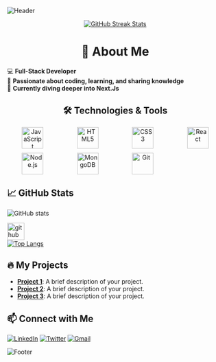 <!-- Header -->
![Header](https://scontent.xx.fbcdn.net/v/t1.15752-9/448807327_1943378422790961_2583258915239421780_n.png?_nc_cat=101&ccb=1-7&_nc_sid=0024fc&_nc_eui2=AeHBlejKiwm7TjEO8MxFYO8S1vq3j-pxIDvW-reP6nEgO2_PnyoOyvyUo6puZwJM_vMUHqHj_4codYXY6diMcNRL&_nc_ohc=O0BiNm5UOxcQ7kNvgGc1LjG&_nc_ad=z-m&_nc_cid=0&_nc_ht=scontent.xx&oh=03_Q7cD1QH2cD363T4E1W_mCG28eNiTzwhBdaAfrI76XrcTk0ReVg&oe=66AB2B68)

<div align="center">
  <a href="https://git.io/streak-stats">
    <img src="https://github-readme-streak-stats.herokuapp.com/?user=umayermdemon&theme=radical" alt="GitHub Streak Stats">
  </a>
</div>

<div >
  <h1 align="center">🚀 About Me</h1>
  <ul style="list-style: none; padding: 0;">
    <li>💻 <strong>Full-Stack Developer</strong></li>
    <li>🌟 <strong>Passionate about coding, learning, and sharing knowledge</strong></li>
    <li>🌱 <strong>Currently diving deeper into Next.Js</strong></li>
  </ul>
</div>

<div align="center">
  <h2>🛠️ Technologies & Tools</h2>
</div>

<div style="display: grid; grid-template-columns: repeat(4, 1fr); gap: 10px; text-align: center;">
  <div><img src="https://img.shields.io/badge/-000?style=flat&logo=JavaScript&logoColor=F7DF1E" alt="JavaScript" style="width: 50px;"></div>
  <div><img src="https://img.shields.io/badge/-000?style=flat&logo=HTML5&logoColor=E34F26" alt="HTML5" style="width: 50px;"></div>
  <div><img src="https://img.shields.io/badge/-000?style=flat&logo=CSS3&logoColor=1572B6" alt="CSS3" style="width: 50px;"></div>
  <div><img src="https://img.shields.io/badge/-000?style=flat&logo=React&logoColor=61DAFB" alt="React" style="width: 50px;"></div>
  <div><img src="https://img.shields.io/badge/-000?style=flat&logo=Node.js&logoColor=339933" alt="Node.js" style="width: 50px;"></div>
  <div><img src="https://img.shields.io/badge/-000?style=flat&logo=MongoDB&logoColor=47A248" alt="MongoDB" style="width: 50px;"></div>
  <div><img src="https://img.shields.io/badge/-000?style=flat&logo=Git&logoColor=F05032" alt="Git" style="width: 50px;"></div>
</div>

## 📈 GitHub Stats
![GitHub stats](https://github-readme-stats.vercel.app/api?username=umayermdemon&show_icons=true)  

[<img src='https://cdn.jsdelivr.net/npm/simple-icons@3.0.1/icons/github.svg' alt='github' height='40'>](https://github.com/umayermdemon)  
[![Top Langs](https://github-readme-stats.vercel.app/api/top-langs/?username=umayermdemon)](https://github.com/anuraghazra/github-readme-stats)


## 🔥 My Projects
- [**Project 1**](https://github.com/umayermdemon/swift-parcel-client): A brief description of your project.
- [**Project 2**](https://github.com/umayermdemon/artistry-avenue-client): A brief description of your project.
- [**Project 3**](https://github.com/umayermdemon/electro-care-client): A brief description of your project.

## 📫 Connect with Me
[![LinkedIn](https://img.shields.io/badge/LinkedIn-blue?style=flat&logo=linkedin)](https://www.linkedin.com/in/md-emon-miah-3579a621b)
[![Twitter](https://img.shields.io/badge/Twitter-blue?style=flat&logo=twitter)](https://x.com/umayermdemon)
[![Gmail](https://img.shields.io/badge/Gmail-red?style=flat&logo=gmail)](mailto:mamudmdemon@gmail.com)

<!-- Footer -->
![Footer](https://your-image-url.com/footer.png)
